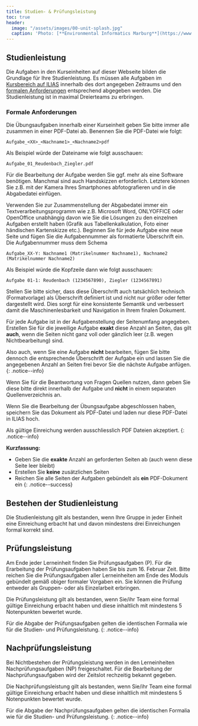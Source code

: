 ```yaml
---
title: Studien- & Prüfungsleistung
toc: true
header:
  image: "/assets/images/00-unit-splash.jpg"
  caption: 'Photo: [**Environmental Informatics Marburg**](https://www.flickr.com/environmentalinformatics-marburg/)'
---
```


## Studienleistung

Die Aufgaben in den Kurseinheiten auf dieser Webseite bilden die Grundlage für Ihre Studienleistung. Es müssen alle Aufgaben im [Kursbereich auf ILIAS](https://ilias.uni-marburg.de/ilias.php?baseClass=ilExerciseHandlerGUI&ref_id=3045703&cmd=showOverview) innerhalb des dort angegeben Zeitraums und den [formalen Anforderungen](#formale-anforderungen) entsprechend abgegeben werden. Die Studienleistung ist in maximal Dreierteams zu erbringen.


### <a name="formale-anforderungen"></a>Formale Anforderungen
Die Übungsaufgaben innerhalb einer Kurseinheit geben Sie bitte immer alle zusammen in einer PDF-Datei ab. Benennen Sie die PDF-Datei wie folgt:

```Aufgabe_<XX>_<Nachname1>_<Nachname2>pdf ``` 

Als Beispiel würde der Dateiname wie folgt ausschauen:

`Aufgabe_01_Reudenbach_Ziegler.pdf`

Für die Bearbeitung der Aufgabe werden Sie ggf. mehr als eine Software benötigen. Manchmal sind auch Handskizzen erforderlich. Letztere können Sie z.B. mit der Kamera Ihres Smartphones abfotografieren und in die Abgabedatei einfügen.

Verwenden Sie zur Zusammenstellung der Abgabedatei immer ein Textverarbeitungsprogramm wie z.B. Microsoft Word, ONLYOFFICE oder OpenOffice unabhängig davon wie Sie die Lösungen zu den einzelnen Aufgaben erstellt haben (Grafik aus Tabellenkalkulation, Foto einer händischen Kartenskizze etc.). Beginnen Sie für jede Aufgabe eine neue Seite und fügen Sie die Aufgabennummer als formatierte Überschrift ein. Die Aufgabennummer muss dem Schema

```Aufgabe_XX-Y: Nachname1 (Matrikelnummer Nachname1), Nachname2 (Matrikelnummer Nachname2)``` 

Als Beispiel würde die Kopfzeile dann wie folgt ausschauen: 

`Aufgabe 01-1: Reudenbach (1234567890), Ziegler (1234567891)`

Stellen Sie bitte sicher, dass diese Überschrift auch tatsächlich technisch (Formatvorlage) als Überschrift definiert ist und nicht nur größer oder fetter dargestellt wird. Dies sorgt für eine konsistente Semantik und verbessert damit die Maschinenlesbarkeit und Navigation in Ihrem finalen Dokument.

Für jede Aufgabe ist in der Aufgabenstellung der Seitenumfang angegeben. Erstellen Sie für die jeweilige Aufgabe **exakt** diese Anzahl an Seiten, das gilt **auch**, wenn die Seiten nicht ganz voll oder gänzlich leer (z.B. wegen Nichtbearbeitung) sind. 

Also auch, wenn Sie eine Aufgabe **nicht** bearbeiten, fügen Sie bitte dennoch die entsprechende Überschrift der Aufgabe ein und lassen Sie die angegebenen Anzahl an Seiten frei bevor Sie die nächste Aufgabe anfügen.
{: .notice--info}

Wenn Sie für die Beantwortung von Fragen Quellen nutzen, dann geben Sie diese bitte direkt innerhalb der Aufgabe und **nicht** in einem separaten Quellenverzeichnis an.

Wenn Sie die Bearbeitung der Übungsaufgabe abgeschlossen haben, speichern Sie das Dokument als PDF-Datei und laden nur diese PDF-Datei in ILIAS hoch.  

Als gültige Einreichung werden ausschliesslich PDF Dateien akzeptiert.
{: .notice--info}

**Kurzfassung:** 
* Geben Sie die **exakte** Anzahl an geforderten Seiten ab (auch wenn diese Seite leer bleibt)
* Erstellen Sie **keine** zusätzlichen Seiten
* Reichen Sie alle Seiten der Aufgaben gebündelt als **ein** PDF-Dokument ein
{: .notice--success}

## Bestehen der Studienleistung
Die Studienleistung gilt als bestanden, wenn Ihre Gruppe in jeder Einheit eine Einreichung erbacht hat und davon mindestens drei Einreichungen formal korrekt sind. 


## Prüfungsleistung
Am Ende jeder Lerneinheit finden Sie Prüfungsaufgaben (P). Für die Erarbeitung der Prüfungsaufgaben haben Sie bis zum 16. Februar Zeit. Bitte reichen Sie die Prüfungsaufgaben aller Lerneinheiten am Ende des Moduls gebündelt gemäß obiger formaler Vorgaben ein. Sie können die Prüfung entweder als Gruppen- oder als Einzelarbeit erbringen. 

Die Prüfungsleistung gilt als bestanden, wenn Sie/ihr Team eine formal gültige Einreichung erbacht haben und diese inhaltlich mit mindestens 5 Notenpunkten bewertet wurde. 

Für die Abgabe der Prüfungsaufgaben gelten die identischen Formalia wie für die Studien- und Prüfungsleistung.
{: .notice--info}

## Nachprüfungsleistung 

Bei Nichtbestehen der Prüfungsleistung werden in den Lerneinheiten  Nachprüfungsaufgaben (NP) freigeschaltet. Für die Bearbeitung der Nachprüfungsaufgaben wird der Zeitslot rechzeitig bekannt gegeben. 

Die Nachprüfungsleistung gilt als bestanden, wenn Sie/ihr Team eine formal gültige Einreichung erbacht haben und diese inhaltlich mit mindestens 5 Notenpunkten bewertet wurde. 

Für die Abgabe der Nachprüfungsaufgaben gelten die identischen Formalia wie für die Studien- und Prüfungsleistung.
{: .notice--info}
